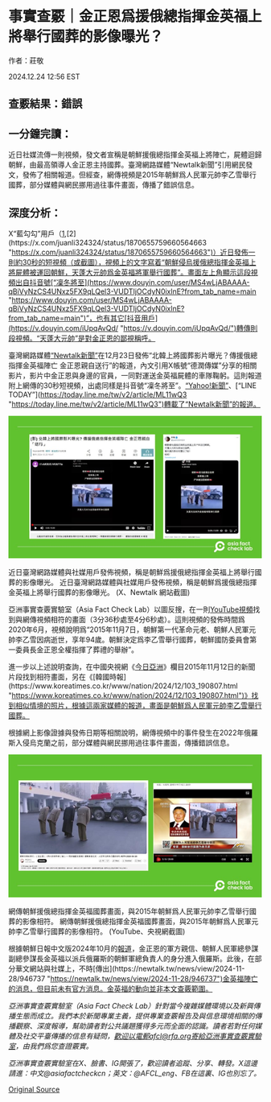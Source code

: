 # 事實查覈｜金正恩爲援俄總指揮金英福上將舉行國葬的影像曝光？

作者：莊敬

2024.12.24 12:56 EST

## 查覈結果：錯誤

## 一分鐘完讀：

近日社媒流傳一則視頻，發文者宣稱是朝鮮援俄總指揮金英福上將陣亡，屍體迴歸朝鮮，由最高領導人金正恩主持國葬。臺灣網路媒體“Newtalk新聞”引用網民發文，發佈了相關報道。但經查，網傳視頻是2015年朝鮮爲人民軍元帥李乙雪舉行國葬，部分媒體與網民挪用過往事件畫面，傳播了錯誤信息。

## 深度分析：

X“藍勾勾”用戶（[1](https://x.com/DXDWX999/status/1871077884250706387 "https://x.com/DXDWX999/status/1871077884250706387"),[2](https://x.com/juanli324324/status/1870655759660564663 "https://x.com/juanli324324/status/1870655759660564663")）近日發佈一則約30秒的短視頻（或截圖），視頻上的文字寫着“朝鮮侵烏援俄總指揮金英福上將屍體被運回朝鮮，天蓬大元帥爲金英福將軍舉行國葬”。畫面左上角顯示這段視頻出自抖音號[“凜冬將至](https://www.douyin.com/user/MS4wLjABAAAA-qBiVyNzCS4UNxz5FX9qLQel3-VUDTIjOCdyN0ixlnE?from_tab_name=main "https://www.douyin.com/user/MS4wLjABAAAA-qBiVyNzCS4UNxz5FX9qLQel3-VUDTIjOCdyN0ixlnE?from_tab_name=main")”，也有其它[抖音用戶](https://v.douyin.com/iUpqAvQd/ "https://v.douyin.com/iUpqAvQd/")轉傳則段視頻。“天蓬大元帥”是對金正恩的鄙視稱呼。

臺灣網路媒體[“Newtalk新聞”](https://archive.ph/I2dYd "https://archive.ph/I2dYd")在12月23日發佈“北韓上將國葬影片曝光？傳援俄總指揮金英福陣亡 金正恩親自送行”的報道，內文引用X帳號“德潤傳媒”分享的相關影片，影片中金正恩與身邊的官員，一同對運送金英福屍體的車隊鞠躬。這則報道附上網傳的30秒短視頻，出處同樣是抖音號“凜冬將至”。[“Yahoo!新聞”](https://ynews.page.link/7PVHK "https://ynews.page.link/7PVHK")、[“LINE TODAY”](https://today.line.me/tw/v2/article/ML11wQ3 "https://today.line.me/tw/v2/article/ML11wQ3")轉載了“Newtalk新聞”的報道。

![近日臺灣網路媒體與社媒用戶發佈視頻，稱是朝鮮爲援俄總指揮金英福上將舉行國葬的影像曝光。](images/IOB5G256MJAFBFRE3AOLZOALWY.jpg)

近日臺灣網路媒體與社媒用戶發佈視頻，稱是朝鮮爲援俄總指揮金英福上將舉行國葬的影像曝光。 近日臺灣網路媒體與社媒用戶發佈視頻，稱是朝鮮爲援俄總指揮金英福上將舉行國葬的影像曝光。 (X、Newtalk 網站截圖)

亞洲事實查覈實驗室（Asia Fact Check Lab）以圖反搜，在一則[YouTube視頻](https://www.youtube.com/watch?v=OhvAkfBGPwQ "https://www.youtube.com/watch?v=OhvAkfBGPwQ")找到與網傳視頻相符的畫面（3分36秒處至4分6秒處）。這則視頻的發佈時間爲2020年6月，視頻說明爲“2015年11月7日，朝鮮第一代革命元老、朝鮮人民軍元帥李乙雪因病逝世，享年94歲。朝鮮決定爲李乙雪舉行國葬，朝鮮國防委員會第一委員長金正恩全權指揮了葬禮的舉辦”。

進一步以上述說明查詢，在中國央視網《[今日亞洲](https://tv.cctv.com/2015/11/12/VIDE1447343477341532.shtml?spm=C52507945305.PwquEtqucIWR.0.0 "https://tv.cctv.com/2015/11/12/VIDE1447343477341532.shtml?spm=C52507945305.PwquEtqucIWR.0.0")》欄目2015年11月12日的新聞片段找到相符畫面，另在《[韓國時報](https://www.koreatimes.co.kr/www/nation/2024/12/103_190807.html "https://www.koreatimes.co.kr/www/nation/2024/12/103_190807.html")》找到相似情境的照片，根據這兩家媒體的報道，畫面是朝鮮爲人民軍元帥李乙雪舉行國葬。

根據網上影像證據與發佈日期等相關說明，網傳視頻中的事件發生在2022年俄羅斯入侵烏克蘭之前，部分媒體與網民挪用過往事件畫面，傳播錯誤信息。

![網傳朝鮮援俄總指揮金英福國葬畫面，與2015年朝鮮爲人民軍元帥李乙雪舉行國葬的影像相符。](images/VB74JHIH4NHXXH4A6C3CHNIJNM.jpg)

網傳朝鮮援俄總指揮金英福國葬畫面，與2015年朝鮮爲人民軍元帥李乙雪舉行國葬的影像相符。 網傳朝鮮援俄總指揮金英福國葬畫面，與2015年朝鮮爲人民軍元帥李乙雪舉行國葬的影像相符。 (YouTube、央視網截圖)

根據朝鮮日報中文版2024年10月的[報道](https://cnnews.chosun.com/client/news/viw.asp?nNewsNumb=20241061802&cate=&mcate= "https://cnnews.chosun.com/client/news/viw.asp?nNewsNumb=20241061802&cate=&mcate=")，金正恩的軍方親信、朝鮮人民軍總參謀副總參謀長金英福以派兵俄羅斯的朝鮮軍總負責人的身分進入俄羅斯。此後，在部分華文網站與社媒上，不時[傳出](https://newtalk.tw/news/view/2024-11-28/946737 "https://newtalk.tw/news/view/2024-11-28/946737")金英福陣亡的消息，但目前未有官方消息。金英福的動向並非本文查覈範圍。

*亞洲事實查覈實驗室（Asia Fact Check Lab）針對當今複雜媒體環境以及新興傳播生態而成立。我們本於新聞專業主義，提供專業查覈報告及與信息環境相關的傳播觀察、深度報導，幫助讀者對公共議題獲得多元而全面的認識。讀者若對任何媒體及社交平臺傳播的信息有疑問，歡迎以電郵afcl@rfa.org寄給亞洲事實查覈實驗室，由我們爲您查證覈實。*

*亞洲事實查覈實驗室在X、臉書、IG開張了，歡迎讀者追蹤、分享、轉發。X這邊請進：中文@asiafactcheckcn；英文：@AFCL\_eng、FB在這裏、IG也別忘了。*



[Original Source](https://www.rfa.org/mandarin/shishi-hecha/2024/12/24/north-korean-general-funeral/)